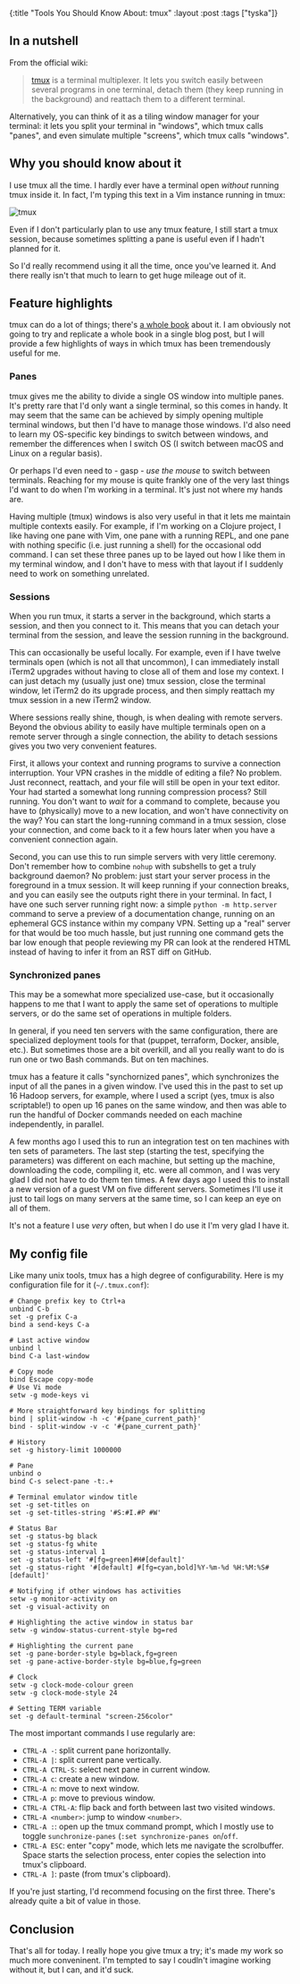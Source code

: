 {:title "Tools You Should Know About: tmux"
 :layout :post
 :tags ["tyska"]}

## In a nutshell

From the official wiki:

> [tmux] is a terminal multiplexer. It lets you switch easily between several
> programs in one terminal, detach them (they keep running in the background)
> and reattach them to a different terminal.

Alternatively, you can think of it as a tiling window manager for your
terminal: it lets you split your terminal in "windows", which tmux calls
"panes", and even simulate multiple "screens", which tmux calls "windows".

## Why you should know about it

I use tmux all the time. I hardly ever have a terminal open _without_ running
tmux inside it. In fact, I'm typing this text in a Vim instance running in
tmux:

![tmux](/img/blog/2021/tmux.png)

Even if I don't particularly plan to use any tmux feature, I still start a tmux
session, because sometimes splitting a pane is useful even if I hadn't planned
for it.

So I'd really recommend using it all the time, once you've learned it. And
there really isn't that much to learn to get huge mileage out of it.

## Feature highlights

tmux can do a lot of things; there's [a whole book][book] about it. I am
obviously not going to try and replicate a whole book in a single blog post,
but I will provide a few highlights of ways in which tmux has been tremendously
useful for me.

### Panes

tmux gives me the ability to divide a single OS window into multiple panes.
It's pretty rare that I'd only want a single terminal, so this comes in handy.
It may seem that the same can be achieved by simply opening multiple terminal
windows, but then I'd have to manage those windows. I'd also need to learn my
OS-specific key bindings to switch between windows, and remember the
differences when I switch OS (I switch between macOS and Linux on a regular
basis).

Or perhaps I'd even need to - gasp - _use the mouse_ to switch between
terminals. Reaching for my mouse is quite frankly one of the very last things
I'd want to do when I'm working in a terminal. It's just not where my hands
are.

Having multiple (tmux) windows is also very useful in that it lets me maintain
multiple contexts easily. For example, if I'm working on a Clojure project, I
like having one pane with Vim, one pane with a running REPL, and one pane with
nothing specific (i.e. just running a shell) for the occasional odd command. I
can set these three panes up to be layed out how I like them in my terminal
window, and I don't have to mess with that layout if I suddenly need to work on
something unrelated.

### Sessions

When you run tmux, it starts a server in the background, which starts a
session, and then you connect to it. This means that you can detach your
terminal from the session, and leave the session running in the background.

This can occasionally be useful locally. For example, even if I have twelve
terminals open (which is not all that uncommon), I can immediately install
iTerm2 upgrades without having to close all of them and lose my context. I can
just detach my (usually just one) tmux session, close the terminal window, let
iTerm2 do its upgrade process, and then simply reattach my tmux session in a
new iTerm2 window.

Where sessions really shine, though, is when dealing with remote servers.
Beyond the obvious ability to easily have multiple terminals open on a remote
server through a single connection, the ability to detach sessions gives you
two very convenient features.

First, it allows your context and running programs to survive a connection
interruption. Your VPN crashes in the middle of editing a file? No problem.
Just reconnect, reattach, and your file will still be open in your text editor.
Your had started a somewhat long running compression process? Still running.
You don't want to _wait_ for a command to complete, because you have to
(physically) move to a new location, and won't have connectivity on the way?
You can start the long-running command in a tmux session, close your
connection, and come back to it a few hours later when you have a convenient
connection again.

Second, you can use this to run simple servers with very little ceremony. Don't
remember how to combine `nohup` with subshells to get a truly background
daemon? No problem: just start your server process in the foreground in a tmux
session. It will keep running if your connection breaks, and you can easily see
the outputs right there in your terminal. In fact, I have one such server
running right now: a simple `python -m http.server` command to serve a preview
of a documentation change, running on an ephemeral GCS instance within my
company VPN. Setting up a "real" server for that would be too much hassle, but
just running one command gets the bar low enough that people reviewing my PR
can look at the rendered HTML instead of having to infer it from an RST diff on
GitHub.

### Synchronized panes

This may be a somewhat more specialized use-case, but it occasionally happens
to me that I want to apply the same set of operations to multiple servers, or
do the same set of operations in multiple folders.

In general, if you need ten servers with the same configuration, there are
specialized deployment tools for that (puppet, terraform, Docker, ansible,
etc.). But sometimes those are a bit overkill, and all you really want to do is
run one or two Bash commands. But on ten machines.

tmux has a feature it calls "synchornized panes", which synchronizes the input
of all the panes in a given window. I've used this in the past to set up 16
Hadoop servers, for example, where I used a script (yes, tmux is also
scriptable!) to open up 16 panes on the same window, and then was able to run
the handful of Docker commands needed on each machine independently, in
parallel.

A few months ago I used this to run an integration test on ten machines with
ten sets of parameters. The last step (starting the test, specifying the
parameters) was different on each machine, but setting up the machine,
downloading the code, compiling it, etc. were all common, and I was very glad I
did not have to do them ten times. A few days ago I used this to install a new
version of a guest VM on five different servers. Sometimes I'll use it just to
tail logs on many servers at the same time, so I can keep an eye on all of
them.

It's not a feature I use _very_ often, but when I do use it I'm very glad I
have it.

## My config file

Like many unix tools, tmux has a high degree of configurability. Here is my
configuration file for it (`~/.tmux.conf`):

```plaintext
# Change prefix key to Ctrl+a
unbind C-b
set -g prefix C-a
bind a send-keys C-a

# Last active window
unbind l
bind C-a last-window

# Copy mode
bind Escape copy-mode
# Use Vi mode
setw -g mode-keys vi

# More straightforward key bindings for splitting
bind | split-window -h -c '#{pane_current_path}'
bind - split-window -v -c '#{pane_current_path}'

# History
set -g history-limit 1000000

# Pane
unbind o
bind C-s select-pane -t:.+

# Terminal emulator window title
set -g set-titles on
set -g set-titles-string '#S:#I.#P #W'

# Status Bar
set -g status-bg black
set -g status-fg white
set -g status-interval 1
set -g status-left '#[fg=green]#H#[default]'
set -g status-right '#[default] #[fg=cyan,bold]%Y-%m-%d %H:%M:%S#[default]'

# Notifying if other windows has activities
setw -g monitor-activity on
set -g visual-activity on

# Highlighting the active window in status bar
setw -g window-status-current-style bg=red

# Highlighting the current pane
set -g pane-border-style bg=black,fg=green
set -g pane-active-border-style bg=blue,fg=green

# Clock
setw -g clock-mode-colour green
setw -g clock-mode-style 24

# Setting TERM variable
set -g default-terminal "screen-256color"
```

The most important commands I use regularly are:

- `CTRL-A -`: split current pane horizontally.
- `CTRL-A |`: split current pane vertically.
- `CTRL-A CTRL-S`: select next pane in current window.
- `CTRL-A c`: create a new window.
- `CTRL-A n`: move to next window.
- `CTRL-A p`: move to previous window.
- `CTRL-A CTRL-A`: flip back and forth between last two visited windows.
- `CTRL-A <number>`: jump to window `<number>`.
- `CTRL-A :`: open up the tmux command prompt, which I mostly use to toggle
  `sunchronize-panes` (`:set synchronize-panes on`/`off`.
- `CTRL-A ESC`: enter "copy" mode, which lets me navigate the scrolbuffer.
  Space starts the selection process, enter copies the selection into tmux's
  clipboard.
- `CTRL-A ]`: paste (from tmux's clipboard).

If you're just starting, I'd recommend focusing on the first three.  There's
already quite a bit of value in those.

## Conclusion

That's all for today. I really hope you give tmux a try; it's made my work so
much more conveninent. I'm tempted to say I coudln't imagine working without
it, but I can, and it'd suck.

[tmux]: https://github.com/tmux/tmux/wiki
[book]: https://www.amazon.com/tmux-2-Productive-Mouse-Free-Development/dp/1680502212
